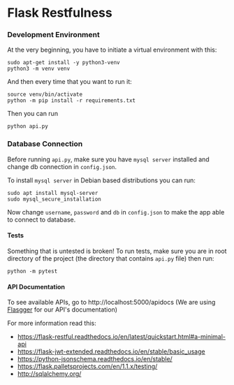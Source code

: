 # Flask Restfulness


### Development Environment

At the very beginning, you have to initiate a virtual environment with this:

```
sudo apt-get install -y python3-venv
python3 -m venv venv
```

And then every time that you want to run it:

```
source venv/bin/activate
python -m pip install -r requirements.txt
```

Then you can run

```
python api.py
```

### Database Connection

Before running `api.py`, make sure you have `mysql server` installed and change db connection in
`config.json`.

To install `mysql server` in Debian based distributions you can run:

```
sudo apt install mysql-server
sudo mysql_secure_installation
```

Now change `username`, `password` and `db` in `config.json` to make the app able to connect
to database.

#### Tests

Something that is untested is broken!
To run tests, make sure you are in root directory of the project (the directory that contains `api.py` file) then run:
```
python -m pytest
```

#### API Documentation
To see available APIs, go to http://localhost:5000/apidocs
(We are using [Flasgger](https://github.com/flasgger/flasgger) for our API's documentation)


For more information read this:

* https://flask-restful.readthedocs.io/en/latest/quickstart.html#a-minimal-api
* https://flask-jwt-extended.readthedocs.io/en/stable/basic_usage
* https://python-jsonschema.readthedocs.io/en/stable/
* https://flask.palletsprojects.com/en/1.1.x/testing/
* http://sqlalchemy.org/
